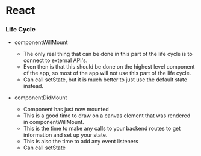 # React
### Life Cycle
+ componentWillMount
  + The only real thing that can be done in this part of the life cycle is to connect to external API's.
  + Even then is that this should be done on the highest level component of the app, so most of the app will not use this part of the life cycle.
  + Can call setState, but it is much better to just use the default state instead.

+ componentDidMount
  + Component has just now mounted
  + This is a good time to draw on a canvas element that was rendered in componentWillMount.
  + This is the time to make any calls to your backend routes to get information and set up your state.
  + This is also the time to add any event listeners
  + Can call setState
